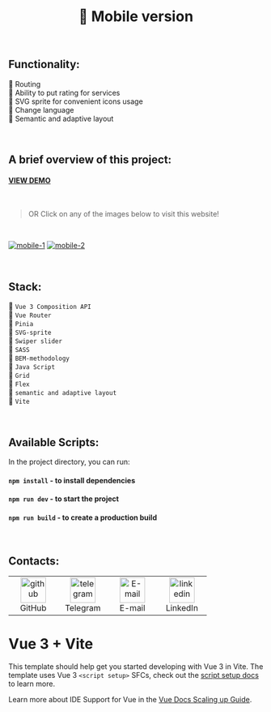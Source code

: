 <h1 align="center"> 📱 Mobile version </h1>


<br>

## Functionality:

🔹 Routing    
🔹 Ability to put rating for services    
🔹 SVG sprite for convenient icons usage    
🔹 Change language     
🔹 Semantic and adaptive layout    


<br>    

## A brief overview of this project:    

#### <a href='https://timpl-mobile-demo.netlify.app/'>VIEW DEMO</a>

<br>

>OR Click on any of the images below to visit this website!


<br>


[![mobile-1](https://github.com/user-attachments/assets/db33abe0-cab3-4efe-a041-121f05e46021)](https://timpl-mobile-demo.netlify.app)
[![mobile-2](https://github.com/user-attachments/assets/89c7fc19-5ff5-4baf-a5c8-6f6979e4c737)](https://timpl-mobile-demo.netlify.app)


<br>

## Stack:

🔸 `Vue 3 Composition API`     
🔸 `Vue Router`     
🔸 `Pinia`     
🔸 `SVG-sprite`        
🔸 `Swiper slider`        
🔸 `SASS`    
🔸 `BEM-methodology`    
🔸 `Java Script`     
🔸 `Grid`    
🔸 `Flex`      
🔸 `semantic and adaptive layout`      
🔸 `Vite`

<br>

## Available Scripts:

In the project directory, you can run:    

#### `npm install`    - to install dependencies 
#### `npm run dev`    - to start the project
#### `npm run build`  -  to create a production build

<br>

## Contacts:
<table>
  <tr>
    <td align="center" width="82">
      <a href="https://github.com/OlgaBuLL">
        <img src='https://cdn.jsdelivr.net/npm/simple-icons@3.0.1/icons/github.svg' alt='github' width="50" />
      </a><br>GitHub
     </td>
    <td align="center" width="82">
      <a href="https://t.me/bio_ol23">
        <img src='https://cdn.jsdelivr.net/npm/simple-icons@3.0.1/icons/telegram.svg' alt='telegram' width="50" />
      </a><br>Telegram
     </td>
    <td align="center" width="82">
      <a href="mailto:oska43@mail.ru">
       <img src='https://cdn.jsdelivr.net/npm/simple-icons@3.0.1/icons/mail-dot-ru.svg' alt='E-mail' width="50" />
      </a><br>E-mail
     </td>
    <td align="center" width="82">
      <a href="https://www.linkedin.com/in/olga-bulgakova-014254243/">
       <img src='https://cdn.jsdelivr.net/npm/simple-icons@3.0.1/icons/linkedin.svg' alt='linkedin' width="50" />
      </a><br>LinkedIn
     </td>
  </tr>
</table>

# Vue 3 + Vite

This template should help get you started developing with Vue 3 in Vite. The template uses Vue 3 `<script setup>` SFCs, check out the [script setup docs](https://v3.vuejs.org/api/sfc-script-setup.html#sfc-script-setup) to learn more.

Learn more about IDE Support for Vue in the [Vue Docs Scaling up Guide](https://vuejs.org/guide/scaling-up/tooling.html#ide-support).
